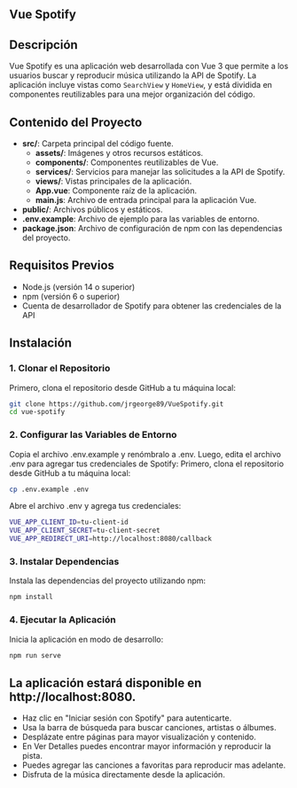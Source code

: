 ## Vue Spotify

## Descripción
Vue Spotify es una aplicación web desarrollada con Vue 3 que permite a los usuarios buscar y reproducir música utilizando la API de Spotify. La aplicación incluye vistas como `SearchView` y `HomeView`, y está dividida en componentes reutilizables para una mejor organización del código.

## Contenido del Proyecto
- **src/**: Carpeta principal del código fuente.
  - **assets/**: Imágenes y otros recursos estáticos.
  - **components/**: Componentes reutilizables de Vue.
  - **services/**: Servicios para manejar las solicitudes a la API de Spotify.
  - **views/**: Vistas principales de la aplicación.
  - **App.vue**: Componente raíz de la aplicación.
  - **main.js**: Archivo de entrada principal para la aplicación Vue.
- **public/**: Archivos públicos y estáticos.
- **.env.example**: Archivo de ejemplo para las variables de entorno.
- **package.json**: Archivo de configuración de npm con las dependencias del proyecto.

## Requisitos Previos
- Node.js (versión 14 o superior)
- npm (versión 6 o superior)
- Cuenta de desarrollador de Spotify para obtener las credenciales de la API

## Instalación

### 1. Clonar el Repositorio
Primero, clona el repositorio desde GitHub a tu máquina local:
```bash
git clone https://github.com/jrgeorge89/VueSpotify.git
cd vue-spotify
```

### 2. Configurar las Variables de Entorno
Copia el archivo .env.example y renómbralo a .env. Luego, edita el archivo .env para agregar tus credenciales de Spotify:
Primero, clona el repositorio desde GitHub a tu máquina local:
```bash
cp .env.example .env
```

Abre el archivo .env y agrega tus credenciales:
```bash
VUE_APP_CLIENT_ID=tu-client-id
VUE_APP_CLIENT_SECRET=tu-client-secret
VUE_APP_REDIRECT_URI=http://localhost:8080/callback
```

### 3. Instalar Dependencias
Instala las dependencias del proyecto utilizando npm:
```bash
npm install
```

### 4. Ejecutar la Aplicación
Inicia la aplicación en modo de desarrollo:
```bash
npm run serve
```

## La aplicación estará disponible en http://localhost:8080.

- Haz clic en "Iniciar sesión con Spotify" para autenticarte.
- Usa la barra de búsqueda para buscar canciones, artistas o álbumes.
- Desplázate entre páginas para mayor visualización y contenido.
- En Ver Detalles puedes encontrar mayor información y reproducir la pista.
- Puedes agregar las canciones a favoritas para reproducir mas adelante.
- Disfruta de la música directamente desde la aplicación.
